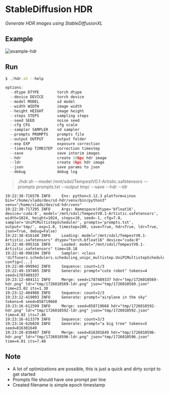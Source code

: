 # StableDiffusion HDR

*Generate HDR images using StableDiffusionXL*

## Example

![example-hdr](https://github.com/user-attachments/assets/3c17e4d9-31d3-4983-8c5f-d4f23c44fd3f)

## Run

```js
$ ./hdr.sh --help

options:
  --dtype DTYPE        torch dtype
  --device DEVICE      torch device
  --model MODEL        sd model
  --width WIDTH        image width
  --height HEIGHT      image height
  --steps STEPS        sampling steps
  --seed SEED          noise seed
  --cfg CFG            cfg scale
  --sampler SAMPLER    sd sampler
  --prompts PROMPTS    prompts file
  --output OUTPUT      output folder
  --exp EXP            exposure correction
  --timestep TIMESTEP  correction timestep
  --save               save interim images
  --hdr                create 16bpc hdr image
  --ldr                create 8bpc hdr image
  --json               save params to json
  --debug              debug log
```

> ./hdr.sh --model /mnt/sdxl/TempestV0.1-Artistic.safetensors --prompts prompts.txt --output tmp/ --save --hdr --ldr

```log
19:22:38-716570 INFO     Env: python=3.12.3 platform=Linux bin="/home/vlado/dev/sd-hdr/venv/bin/python3" venv="/home/vlado/dev/sd-hdr/venv"
19:22:38-717295 INFO     Args: Namespace(dtype='bfloat16', device='cuda:0', model='/mnt/sdxl/TempestV0.1-Artistic.safetensors', width=1024, height=1024, steps=10, seed=-1, cfg=7.0, sampler='UniPCMultistepScheduler', prompts='prompts.txt', output='tmp/', exp=1.0, timestep=200, save=True, hdr=True, ldr=True, json=True, debug=False)
19:22:38-816148 INFO     Loading: model="/mnt/sdxl/TempestV0.1-Artistic.safetensors" dtype="torch.bfloat16" device="cuda:0"
19:22:48-995316 INFO     Loaded: model="/mnt/sdxl/TempestV0.1-Artistic.safetensors" time=10.18
19:22:48-998194 INFO     Sampler: <class 'diffusers.schedulers.scheduling_unipc_multistep.UniPCMultistepScheduler'> config=[...]
19:22:48-999942 INFO     Sequence: count=1/3
19:22:49-197405 INFO     Generate: prompt="cute robot" tokens=4 seed=1787489337
19:23:12-404111 INFO     Merge: seed=1787489337 hdr="tmp/1726010569-hdr.png" ldr="tmp/1726010569-ldr.png" json="tmp/1726010569.json" time=23.02 its=1.30
19:23:12-404988 INFO     Sequence: count=2/3
19:23:12-419093 INFO     Generate: prompt="airplane in the sky" tokens=6 seed=858719668
19:23:16-612599 INFO     Merge: seed=858719668 hdr="tmp/1726010592-hdr.png" ldr="tmp/1726010592-ldr.png" json="tmp/1726010592.json" time=4.02 its=7.46
19:23:16-613379 INFO     Sequence: count=3/3
19:23:16-626820 INFO     Generate: prompt="a big tree" tokens=5 seed=816301649
19:23:20-830487 INFO     Merge: seed=816301649 hdr="tmp/1726010596-hdr.png" ldr="tmp/1726010596-ldr.png" json="tmp/1726010596.json" time=4.01 its=7.48
```

## Note

- A lot of optimizations are possible, this is just a quick and dirty script to get started  
- Prompts file should have one prompt per line  
- Created filename is simple epoch timestamp
